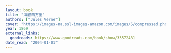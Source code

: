 ```yaml
---
layout: book
title: "海底两万里"
authors: ["Jules Verne"]
cover: "https://images-na.ssl-images-amazon.com/images/S/compressed.photo.goodreads.com/books/1482706899i/33572481.jpg"
year: 1869
external_links:
  goodreads: https://www.goodreads.com/book/show/33572481
date_read: "2004-01-01"
---
```

